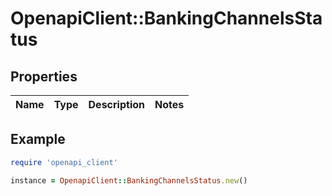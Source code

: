 # OpenapiClient::BankingChannelsStatus

## Properties

| Name | Type | Description | Notes |
| ---- | ---- | ----------- | ----- |

## Example

```ruby
require 'openapi_client'

instance = OpenapiClient::BankingChannelsStatus.new()
```

